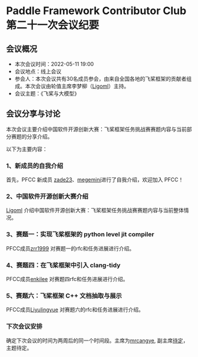 # Paddle Framework Contributor Club 第二十一次会议纪要

## 会议概况

- 本次会议时间：2022-05-11 19:00
- 会议地点：线上会议
- 参会人：本次会议共有30名成员参会，由来自全国各地的飞桨框架的贡献者组成。本次会议由轮值主席李梦柳（[Ligoml](https://github.com/ligoml)）主持。
- 会议主题：《飞桨与大模型》

## 会议分享与讨论

本次会议主要介绍中国软件开源创新大赛：飞桨框架任务挑战赛赛题内容与当前部分赛题的分享介绍。

以下为主要内容：

### 1、新成员的自我介绍

首先，PFCC 新成员 [zade23](https://github.com/zade23)、[megemini](https://github.com/megemini)进行了自我介绍，欢迎加入 PFCC！

### 2、中国软件开源创新大赛介绍 

[Ligoml](https://github.com/ligoml) 介绍中国软件开源创新大赛：飞桨框架任务挑战赛赛题内容与当前整体情况。

### 3、赛题一：实现飞桨框架的 python level jit compiler

PFCC成员[zrr1999](https://github.com/zrr1999) 对赛题一的rfc和任务进展进行介绍。

### 4、赛题四：在飞桨框架中引入 clang-tidy

PFCC成员[enkilee](https://github.com/enkilee) 对赛题四rfc和任务进展进行介绍。

### 5、赛题六：飞桨框架 C++ 文档抽取与展示

PFCC成员[Liyulingyue](https://github.com/Liyulingyue) 对赛题六的rfc和任务进展进行介绍。

### 下次会议安排

确定下次会议的时间为两周后的同一个时间段。主席为[mrcangye](https://github.com/mrcangye), 副主席[待定]()，主题待定。
